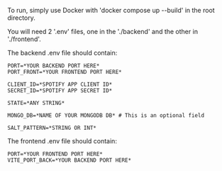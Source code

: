 To run, simply use Docker with 'docker compose up --build' in the root directory.

You will need 2 '.env' files, one in the './backend' and the other in './frontend'.

The backend .env file should contain:
```
PORT=*YOUR BACKEND PORT HERE*
PORT_FRONT=*YOUR FRONTEND PORT HERE*

CLIENT_ID=*SPOTIFY APP CLIENT ID*
SECRET_ID=*SPOTIFY APP SECRET ID*

STATE=*ANY STRING*

MONGO_DB=*NAME OF YOUR MONGODB DB* # This is an optional field

SALT_PATTERN=*STRING OR INT*
```

The frontend .env file should contain:
```
PORT=*YOUR FRONTEND PORT HERE*
VITE_PORT_BACK=*YOUR BACKEND PORT HERE*
```
